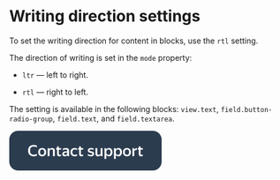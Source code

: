 # Writing direction settings

To set the writing direction for content in blocks, use the `rtl` setting.

The direction of writing is set in the `mode` property:

- `ltr` — left to right.

- `rtl` — right to left.


The setting is available in the following blocks: `view.text`, `field.button-radio-group`, `field.text`, and `field.textarea`.


[![](../_images/buttons/contact-support.svg)](../concepts/support.md)

